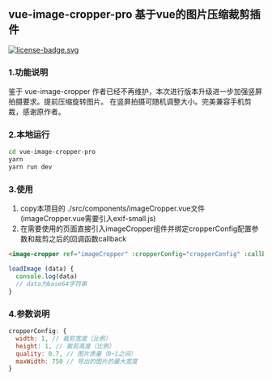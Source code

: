 ## vue-image-cropper-pro 基于vue的图片压缩裁剪插件


[![license-badge.svg](https://img.shields.io/badge/license-NPL%20(The%20996%20Prohibited%20License)-blue.svg)](./LICENSE)

### 1.功能说明
鉴于 vue-image-cropper 作者已经不再维护，本次进行版本升级进一步加强竖屏拍摄要求。提前压缩旋转图片。
在竖屏拍摄可随机调整大小。完美兼容手机剪裁，感谢原作者。

### 2.本地运行
```bash
cd vue-image-cropper-pro
yarn
yarn run dev
```
### 3.使用
1. copy本项目的 ./src/components/imageCropper.vue文件 (imageCropper.vue需要引入exif-small.js)
2. 在需要使用的页面直接引入imageCropper组件并绑定cropperConfig配置参数和裁剪之后的回调函数callback
```HTML
<image-cropper ref="imageCropper" :cropperConfig="cropperConfig" :callback="loadImage"></image-cropper>
```
```javascript
loadImage (data) {
  console.log(data)
  // data为base64字符串
}
```
### 4.参数说明
```javascript
cropperConfig: {
  width: 1, // 裁剪宽度（比例）
  height: 1, // 裁剪高度（比例）
  quality: 0.7, // 图片质量（0~1之间）
  maxWidth: 750 // 导出的图片的最大宽度
}
```



